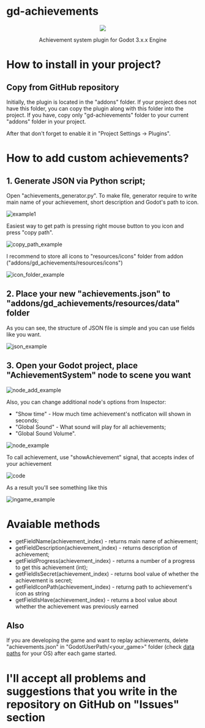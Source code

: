 # gd-achievements
<p align="center"> <img src="https://imgur.com/vIftQvp.png"/></p>
<p align="center">Achievement system plugin for Godot 3.x.x Engine</p>
 

# How to install in your project?
## Copy from GitHub repository
Initially, the plugin is located in the "addons" folder. If your project does not have this folder, you can copy the plugin along with this folder into the project. If you have, copy only "gd-achievements" folder to your current "addons" folder in your project. 

After that don't forget to enable it in "Project Settings -> Plugins".

# How to add custom achievements?
## 1. Generate JSON via Python script;
Open "achievements_generator.py". To make file, generator require to write main name of your achievement, short description and Godot's path to icon.

![example1](https://imgur.com/sMG1FGZ.png)

Easiest way to get path is pressing right mouse button to you icon and press "copy path".

![copy_path_example](https://imgur.com/kLXqxNx.png)

I recommend to store all icons to "resources/icons" folder from addon ("addons/gd_achievements/resources/icons")

![icon_folder_example](https://imgur.com/uVvWaSb.png)

## 2. Place your new "achievements.json" to "addons/gd_achievements/resources/data" folder
As you can see, the structure of JSON file is simple and you can use fields like you want.

![json_example](https://imgur.com/fSVKCKj.png)

## 3. Open your Godot project, place "AchievementSystem" node to scene you want

![node_add_example](https://imgur.com/yOdOthY.png)

Also, you can change additional node's options from Inspector:
* "Show time" - How much time achievement's notficaton will shown in seconds;
* "Global Sound" - What sound will play for all achievements;
* "Global Sound Volume".

![node_example](https://imgur.com/kThTe6a.png)

To call achievement, use "showAchievement" signal, that accepts index of your achievement

![code](https://imgur.com/eLd0Sub.png)

As a result you'll see something like this

![ingame_example](https://imgur.com/24MtHit.png)

# Avaiable methods
* getFieldName(achievement_index) - returns main name of achievement;
* getFieldDescription(achievement_index) - returns description of achievement;
* getFieldProgress(achievement_index) - returns a number of a progress to get this achievement (int);
* getFieldIsSecret(achievement_index) - returns bool value of whether the achievement is secret;
* getFieldIconPath(achievement_index) - returng path to achievement's icon as string
* getFieldIsHave(achievement_index) - returns a bool value about whether the achievement was previously earned

## Also
If you are developing the game and want to replay achievements, delete "achievements.json" in "GodotUserPath/<your_game>" folder
(check [data paths](https://docs.godotengine.org/ru/stable/tutorials/io/data_paths.html) for your OS) after each game started.

# I'll accept all problems and suggestions that you write in the repository on GitHub on "Issues" section

